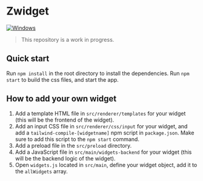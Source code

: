 # Zwidget

[![Windows](https://badgen.net/badge/icon/windows?icon=windows&label)](https://microsoft.com/windows/)

> This repository is a work in progress.

## Quick start

Run `npm install` in the root directory to install the dependencies.
Run `npm start` to build the css files, and start the app.

## How to add your own widget

1. Add a template HTML file in `src/renderer/templates` for your widget (this will be the frontend of the widget).
2. Add an input CSS file in `src/renderer/css/input` for your widget, and add a `tailwind-compile-[widgetname]` npm script in `package.json`. Make sure to add this script to the `npm start` command.
3. Add a preload file in the `src/preload` directory.
4. Add a JavaScript file in `src/main/widgets-backend` for your widget (this will be the backend logic of the widget).
5. Open `widgets.js` located in `src/main`, define your widget object, add it to the `allWidgets` array.
